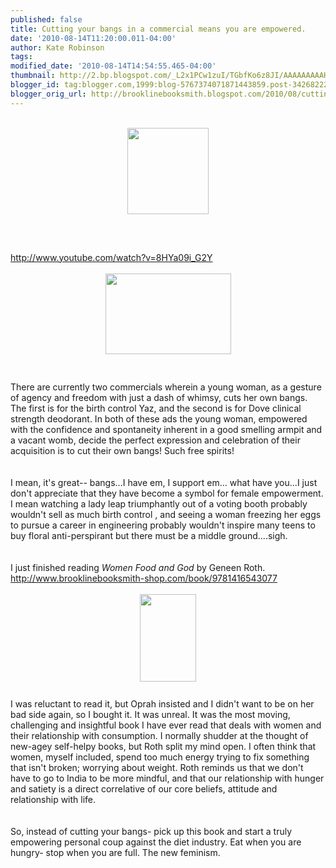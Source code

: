 ```yaml
---
published: false
title: Cutting your bangs in a commercial means you are empowered.
date: '2010-08-14T11:20:00.011-04:00'
author: Kate Robinson
tags: 
modified_date: '2010-08-14T14:54:55.465-04:00'
thumbnail: http://2.bp.blogspot.com/_L2x1PCw1zuI/TGbfKo6z8JI/AAAAAAAAAHQ/BqJc9AfATTA/s72-c/bangs.bmp
blogger_id: tag:blogger.com,1999:blog-5767374071871443859.post-34268222798218941
blogger_orig_url: http://brooklinebooksmith.blogspot.com/2010/08/cutting-your-bangs-in-commercial-means.html
---
```


<div><br /><div><a href="http://2.bp.blogspot.com/_L2x1PCw1zuI/TGbfKo6z8JI/AAAAAAAAAHQ/BqJc9AfATTA/s1600/bangs.bmp"><img style="TEXT-ALIGN: center; MARGIN: 0px auto 10px; WIDTH: 130px; DISPLAY: block; HEIGHT: 138px; CURSOR: hand" id="BLOGGER_PHOTO_ID_5505332968382787730" border="0" alt="" src="http://2.bp.blogspot.com/_L2x1PCw1zuI/TGbfKo6z8JI/AAAAAAAAAHQ/BqJc9AfATTA/s320/bangs.bmp" /></a><br /><br /><br /><div><a href="http://www.youtube.com/watch?v=8HYa09i_G2Y">http://www.youtube.com/watch?v=8HYa09i_G2Y</a></div><br /><div></div><img style="TEXT-ALIGN: center; MARGIN: 0px auto 10px; WIDTH: 201px; DISPLAY: block; HEIGHT: 129px; CURSOR: hand" id="BLOGGER_PHOTO_ID_5505333105756974562" border="0" alt="" src="http://2.bp.blogspot.com/_L2x1PCw1zuI/TGbfSorXreI/AAAAAAAAAHY/_Eg-qbnIKKA/s400/bangs+too.bmp" /><br /><br /><div>There are currently two commercials wherein a young woman, as a gesture of agency and freedom with just a dash of whimsy, cuts her own bangs. The first is for the birth control Yaz, and the second is for Dove clinical strength deodorant. In both of these ads the young woman, empowered with the confidence and spontaneity inherent in a good smelling armpit and a vacant womb, decide the perfect expression and celebration of their acquisition is to cut their own bangs! Such free spirits! </div><br /><div></div><br /><div>I mean, it's great-- bangs...I have em, I support em... what have you...I just don't appreciate that they have become a symbol for female empowerment. I mean watching a lady leap triumphantly out of a voting booth probably wouldn't sell as much birth control , and seeing a woman freezing her eggs to pursue a career in engineering probably wouldn't inspire many teens to buy floral anti-perspirant but there must be a middle ground....sigh.</div><br /><div></div><br /><div>I just finished reading <em>Women Food and God</em> by Geneen Roth. <a href="http://www.brooklinebooksmith-shop.com/book/9781416543077">http://www.brooklinebooksmith-shop.com/book/9781416543077</a></div><br /><div></div><img style="TEXT-ALIGN: center; MARGIN: 0px auto 10px; WIDTH: 90px; DISPLAY: block; HEIGHT: 140px; CURSOR: hand" id="BLOGGER_PHOTO_ID_5505338750960073570" border="0" alt="" src="http://3.bp.blogspot.com/_L2x1PCw1zuI/TGbkbOsq-2I/AAAAAAAAAHg/GG5ylMhn6ro/s400/wfdg.jpg" /><br /><div>I was reluctant to read it, but Oprah insisted and I didn't want to be on her bad side again, so I bought it. It was unreal. It was the most moving, challenging and insightful book I have ever read that deals with women and their relationship with consumption. I normally shudder at the thought of new-agey self-helpy books, but Roth split my mind open. I often think that women, myself included, spend too much energy trying to fix something that isn't broken; worrying about weight. Roth reminds us that we don't have to go to India to be more mindful, and that our relationship with hunger and satiety is a direct correlative of our core beliefs, attitude and relationship with life.</div><br /><div></div><br /><div>So, instead of cutting your bangs- pick up this book and start a truly empowering personal coup against the diet industry. Eat when you are hungry- stop when you are full. The new feminism.</div><br /><br /><br /><div></div></div></div>